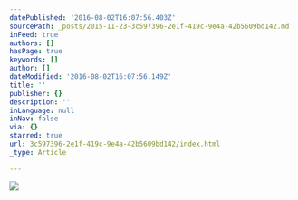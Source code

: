 ```yaml
---
datePublished: '2016-08-02T16:07:56.403Z'
sourcePath: _posts/2015-11-23-3c597396-2e1f-419c-9e4a-42b5609bd142.md
inFeed: true
authors: []
hasPage: true
keywords: []
author: []
dateModified: '2016-08-02T16:07:56.149Z'
title: ''
publisher: {}
description: ''
inLanguage: null
inNav: false
via: {}
starred: true
url: 3c597396-2e1f-419c-9e4a-42b5609bd142/index.html
_type: Article

---
```

![](https://s3-us-west-2.amazonaws.com/the-grid-img/p/f1d873261de22b25089cd5cf1d08d32a28752e36.png)